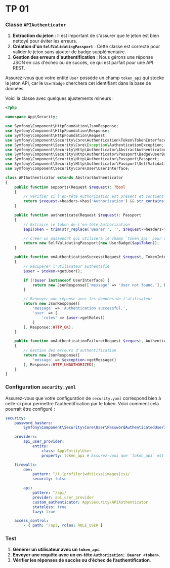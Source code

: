 # TP 01

### Classe `APIAuthenticator`

1. **Extraction du jeton** : Il est important de s'assurer que le jeton est bien nettoyé pour éviter les erreurs.
2. **Création d'un `SelfValidatingPassport`** : Cette classe est correcte pour valider le jeton sans ajouter de badge supplémentaire.
3. **Gestion des erreurs d'authentification** : Nous gérons une réponse JSON en cas d'échec ou de succès, ce qui est parfait pour une API REST.

Assurez-vous que votre entité `User` possède un champ `token_api` qui stocke le jeton API, car le `UserBadge` cherchera cet identifiant dans la base de données.

Voici la classe avec quelques ajustements mineurs :

```php
<?php

namespace App\Security;

use Symfony\Component\HttpFoundation\JsonResponse;
use Symfony\Component\HttpFoundation\Response;
use Symfony\Component\HttpFoundation\Request;
use Symfony\Component\Security\Core\Authentication\Token\TokenInterface;
use Symfony\Component\Security\Core\Exception\AuthenticationException;
use Symfony\Component\Security\Http\Authenticator\AbstractAuthenticator;
use Symfony\Component\Security\Http\Authenticator\Passport\Badge\UserBadge;
use Symfony\Component\Security\Http\Authenticator\Passport\Passport;
use Symfony\Component\Security\Http\Authenticator\Passport\SelfValidatingPassport;
use Symfony\Component\Security\Core\User\UserInterface;

class APIAuthenticator extends AbstractAuthenticator
{
    public function supports(Request $request): ?bool
    {
        // Vérifier si l'en-tête Authorization est présent et contient "Bearer"
        return $request->headers->has('Authorization') && str_contains($request->headers->get('Authorization'), 'Bearer');
    }

    public function authenticate(Request $request): Passport
    {
        // Extraire le token de l'en-tête Authorization
        $apiToken = trim(str_replace('Bearer ', '', $request->headers->get('Authorization')));

        // Créer un passeport qui utilisera le champ `token_api` pour retrouver l'utilisateur
        return new SelfValidatingPassport(new UserBadge($apiToken));
    }

    public function onAuthenticationSuccess(Request $request, TokenInterface $token, string $firewallName): ?Response
    {
        // Récupérer l'utilisateur authentifié
        $user = $token->getUser();

        if (!$user instanceof UserInterface) {
            return new JsonResponse(['message' => 'User not found.'], Response::HTTP_UNAUTHORIZED);
        }

        // Renvoyer une réponse avec les données de l'utilisateur
        return new JsonResponse([
            'message' => 'Authentication successful.',
            'user' => [
                'roles' => $user->getRoles()
            ]
        ], Response::HTTP_OK);
    }

    public function onAuthenticationFailure(Request $request, AuthenticationException $exception): ?Response
    {
        // Gestion des erreurs d'authentification
        return new JsonResponse([
            'message' => $exception->getMessage()
        ], Response::HTTP_UNAUTHORIZED);
    }
}
```

### Configuration `security.yaml`

Assurez-vous que votre configuration de `security.yaml` correspond bien à celle-ci pour permettre l'authentification par le token. Voici comment cela pourrait être configuré :

```yaml
security:
    password_hashers:
        Symfony\Component\Security\Core\User\PasswordAuthenticatedUserInterface: 'auto'

    providers:
        api_user_provider:
            entity:
                class: App\Entity\User
                property: token_api # Assurez-vous que `token_api` est bien un champ de l'entité `User`

    firewalls:
        dev:
            pattern: ^/(_(profiler|wdt)|css|images|js)/
            security: false

        api:
            pattern: ^/api/
            provider: api_user_provider
            custom_authenticator: App\Security\APIAuthenticator
            stateless: true
            lazy: true

    access_control:
        - { path: ^/api, roles: ROLE_USER }
```

### Test

1. **Générer un utilisateur avec un `token_api`**.
2. **Envoyer une requête avec un en-tête `Authorization: Bearer <token>`**.
3. **Vérifier les réponses de succès ou d’échec de l’authentification**.
